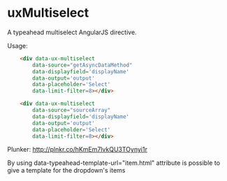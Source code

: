 uxMultiselect
=============

A typeahead multiselect AngularJS directive.

Usage: 

```html
    <div data-ux-multiselect
        data-source="getAsyncDataMethod"
        data-displayfield='displayName'
        data-output='output'
        data-placeholder='Select'
        data-limit-filter=8></div>

    <div data-ux-multiselect
        data-source="sourceArray"
        data-displayfield='displayName'
        data-output='output'
        data-placeholder='Select'
        data-limit-filter=8></div>
```
Plunker: http://plnkr.co/hKmEm7lvkQU3TOynyi1r

By using data-typeahead-template-url="item.html" attribute is possible to give a template for the dropdown's items